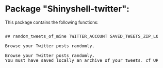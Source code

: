 # Package "Shinyshell-twitter":

This package contains the following functions:

<pre>

## random_tweets_of_mine TWITTER_ACCOUNT SAVED_TWEETS_ZIP_LOCATION :

Browse your Twitter posts randomly.

Browse your Twitter posts randomly.
You must have saved locally an archive of your tweets. cf URL: https://twitter.com/settings/account.

</pre>
